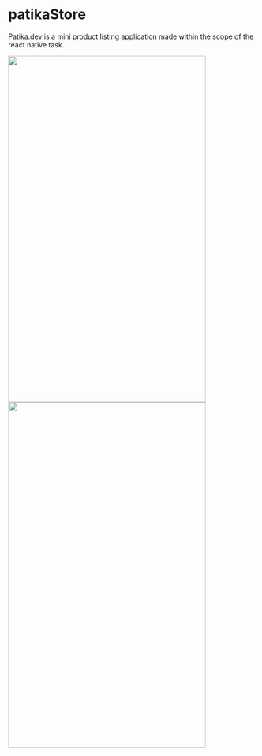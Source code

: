# patikaStore

Patika.dev is a mini product listing application made within the scope of the react native task.

<img src = "https://user-images.githubusercontent.com/83928108/141102307-50851ca2-39b6-44c9-a3b1-ebb2be8f5225.png" width="400" height = "700">



<img src = "https://user-images.githubusercontent.com/83928108/141103891-9bafd8d9-ceae-4463-a6b5-975a2f34b1c4.png" width="400" height = "700">

